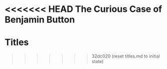 <<<<<<< HEAD
 The Curious Case of Benjamin Button
=======
# Titles
>>>>>>> 32dc020 (reset titles.md to initial state)
